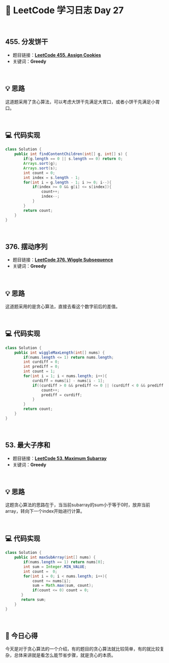 # 📝 LeetCode 学习日志 Day 27

<br>

## 455. 分发饼干 
- 题目链接：[**LeetCode 455. Assign Cookies**](https://leetcode.com/problems/assign-cookies/)
- 关键词：**Greedy**  

<br>

## 💡 思路
这道题采用了贪心算法，可以考虑大饼干先满足大胃口，或者小饼干先满足小胃口。


<br>

## 💻 代码实现
```java
class Solution {
    public int findContentChildren(int[] g, int[] s) {
        if(g.length == 0 || s.length == 0) return 0;
        Arrays.sort(g);
        Arrays.sort(s);
        int count = 0;
        int index = s.length - 1;
        for(int i = g.length - 1; i >= 0; i--){
            if(index >= 0 && g[i] <= s[index]){
                count++;
                index--;
            }
        }
        return count;
    }
}
```

<br>

## 376. 摆动序列
- 题目链接：[**LeetCode 376. Wiggle Subsequence**](https://leetcode.com/problems/wiggle-subsequence/)
- 关键词：**Greedy**

<br>

## 💡 思路
这道题采用的是贪心算法，直接去看这个数字前后的差值。


<br>

## 💻 代码实现
```java
class Solution {
    public int wiggleMaxLength(int[] nums) {
        if(nums.length <= 1) return nums.length;
        int curdiff = 0;
        int prediff = 0;
        int count = 1;
        for(int i = 1; i < nums.length; i++){
            curdiff = nums[i] - nums[i - 1];
            if((curdiff > 0 && prediff <= 0 || (curdiff < 0 && prediff >= 0))){
                count++;
                prediff = curdiff;
            }
        }
        return count;
    }
}
```

<br>

## 53. 最大子序和
- 题目链接：[**LeetCode 53. Maximum Subarray**](https://leetcode.com/problems/maximum-subarray/)
- 关键词：**Greedy**

<br>

## 💡 思路
这题贪心算法的思路在于，当当前subarray的sum小于等于0时，放弃当前array，转向下一个index开始进行计算。

<br>

## 💻 代码实现
```java
class Solution {
    public int maxSubArray(int[] nums) {
        if(nums.length == 1) return nums[0];
        int sum = Integer.MIN_VALUE;
        int count =  0;
        for(int i = 0; i < nums.length; i++){
            count += nums[i];
            sum = Math.max(sum, count);
            if(count <= 0) count = 0;
       }
       return sum;
    }
}
```

<br>

## 📝 今日心得
今天是对于贪心算法的一个介绍，有的题目的贪心算法就比较简单，有的就比较复杂，总体来讲就是看怎么能节省步骤，就是贪心的本质。